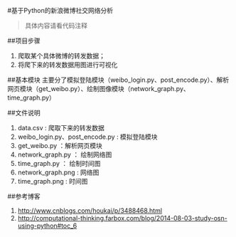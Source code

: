 #基于Python的新浪微博社交网络分析
>具体内容请看代码注释

##项目步骤
1. 爬取某个具体微博的转发数据；
2. 将爬下来的转发数据用图进行可视化

##基本模块
主要分了模拟登陆模块（weibo_login.py、post_encode.py）、解析网页模块（get_weibo.py）、绘制图像模块（network_graph.py、time_graph.py）

##文件说明
1. data.csv : 爬取下来的转发数据
2. weibo_login.py、post_encode.py : 模拟登陆模块
3. get_weibo.py ：解析网页模块
4. network_graph.py ： 绘制网络图
5. time_graph.py ： 绘制时间图
6. network_graph.png : 网络图
7. time_graph.png : 时间图

##参考博客
1. http://www.cnblogs.com/houkai/p/3488468.html
2. http://computational-thinking.farbox.com/blog/2014-08-03-study-osn-using-python#toc_6
